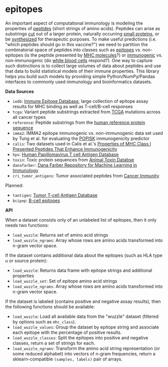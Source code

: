 epitopes
=======

An important aspect of computational immunology is modeling the properties of [peptides](http://en.wikipedia.org/wiki/Peptide) (short strings of amino acids). Peptides can arise as substrings [cut](http://en.wikipedia.org/wiki/Proteolysis) out of a larger protein, naturally occurring [small proteins](http://en.wikipedia.org/wiki/Alpha-Amanitin), or be [synthesized](micchm01.u.hpc.mssm.edu/dashboard/accounts/activate/e2b4804ac4d7e59dcff89a474d1971b8a36dff77/
) for therapeutic purposes. 
To make useful predictions (i.e. "which peptides should go in this vaccine?") we need to partition the combinatorial space of peptides into classes such as [epitopes](http://en.wikipedia.org/wiki/Epitope) vs. non-epitopes (is the peptide presented by [MHC molecules](http://en.wikipedia.org/wiki/Major_histocompatibility_complex)?) or [immunogenic](http://en.wikipedia.org/wiki/Immunogenicity) vs. non-immunogenic (do [white blood cells](http://en.wikipedia.org/wiki/Lymphocyte) respond?). One way to capture such distinctions is to collect large volumes of data about peptides and use that data to build statistical models of their immune properties. This library helps you build such models by providing simple Python/NumPy/Pandas interfaces to commonly used immunology and bioinformatics datasets. 

**Data Sources** 

- `iedb`: [Immune Epitope Database](http://www.iedb.org), large collection of epitope assay results for MHC binding as well as T-cell/B-cell responses
- `tcga`: Variant peptide substrings extracted from [TCGA](http://en.wikipedia.org/wiki/The_Cancer_Genome_Atlas) mutations across all cancer types
- `reference`: Peptide substrings from the [human reference protein sequence](ftp://ftp.ensembl.org/pub/release-75/fasta/homo_sapiens/pep/)
- `imma2`: IMMA2 epitope immunogenic vs. non-immunogenic data set used by Tung et al. for evaluating the [POPISK](http://www.biomedcentral.com/1471-2105/12/446) immunogenicity predictor 
- `calis`: Two datasets used in Calis et al.'s [Properties of MHC Class I Presented Peptides That Enhance Immunogenicity](http://www.ploscompbiol.org/article/info%3Adoi%2F10.1371%2Fjournal.pcbi.1003266#pcbi.1003266.s005) 
- `hpv`: [Human Papillomavirus T cell Antigen Database](http://cvc.dfci.harvard.edu/cvccgi/hpv/)
- `toxin`: Toxic protein sequences from [Animal Toxin Databse](http://protchem.hunnu.edu.cn/toxin/)
- `danafarber`: [Dana Farber Repository for Machine Learning in Immunology](http://bio.dfci.harvard.edu/DFRMLI/)
- `cri_tumor_antigens`: Tumor associated peptides from [Cancer Immunity](http://cancerimmunity.org/peptide/mutations/)

Planned:

- `tantigen`: [Tumor T-cell Antigen Database](http://cvc.dfci.harvard.edu/tadb/)
- `bcipep`: [B-cell epitopes](http://www.imtech.res.in/raghava/bcipep/data.html) 


**API**

When a dataset consists only of an unlabeled list of epitopes, then it only needs two functions:
- `load_wuzzle`: Returns set of amino acid strings 
- `load_wuzzle_ngrams`: Array whose rows are amino acids transformed into n-gram vector space. 

If the dataset contains additional data about the epitopes (such as HLA type u or source protein):
- `load_wuzzle`: Returns data frame with epitope strings and additional properties
- `load_wuzzle_set`: Set of epitope amino acid strings 
- `load_wuzzle_ngrams`: Array whose rows are amino acids transformed into n-gram vector space. 

If the dataset is labeled (contains positive and negative assay results), then the following functions should be available: 
- `load_wuzzle`: Load all available data from the "wuzzle" dataset (filtered by options such as `mhc_class`). 
- `load_wuzzle_values`: Group the dataset by epitope string and associate each epitope with the percentage of positive results. 
- `load_wuzzle_classes`: Split the epitopes into positive and negative classes, return a set of strings for each. 
- `load_wuzzle_ngrams`: Transform the amino acid string representation (or some reduced alphabet) into vectors of n-gram frequencies, return a sklearn-compatible `(samples, labels)` pair of arrays.   
